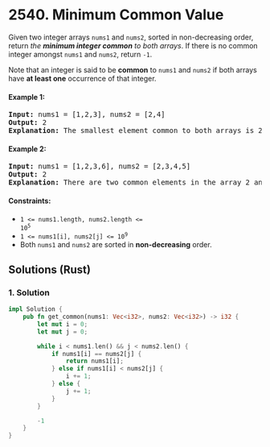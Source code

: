 # 2540. Minimum Common Value
Given two integer arrays `nums1` and `nums2`, sorted in non-decreasing order, return *the **minimum integer common** to both arrays*. If there is no common integer amongst `nums1` and `nums2`, return `-1`.

Note that an integer is said to be **common** to `nums1` and `nums2` if both arrays have **at least one** occurrence of that integer.

#### Example 1:
<pre>
<strong>Input:</strong> nums1 = [1,2,3], nums2 = [2,4]
<strong>Output:</strong> 2
<strong>Explanation:</strong> The smallest element common to both arrays is 2, so we return 2.
</pre>

#### Example 2:
<pre>
<strong>Input:</strong> nums1 = [1,2,3,6], nums2 = [2,3,4,5]
<strong>Output:</strong> 2
<strong>Explanation:</strong> There are two common elements in the array 2 and 3 out of which 2 is the smallest, so 2 is returned.
</pre>

#### Constraints:
* <code>1 <= nums1.length, nums2.length <= 10<sup>5</sup></code>
* <code>1 <= nums1[i], nums2[j] <= 10<sup>9</sup></code>
* Both `nums1` and `nums2` are sorted in **non-decreasing** order.

## Solutions (Rust)

### 1. Solution
```Rust
impl Solution {
    pub fn get_common(nums1: Vec<i32>, nums2: Vec<i32>) -> i32 {
        let mut i = 0;
        let mut j = 0;

        while i < nums1.len() && j < nums2.len() {
            if nums1[i] == nums2[j] {
                return nums1[i];
            } else if nums1[i] < nums2[j] {
                i += 1;
            } else {
                j += 1;
            }
        }

        -1
    }
}
```
